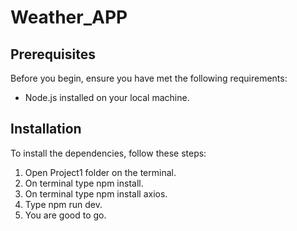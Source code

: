 # Weather_APP


## Prerequisites
Before you begin, ensure you have met the following requirements:
- Node.js installed on your local machine.

## Installation
To install the dependencies, follow these steps:
1. Open Project1 folder on the terminal.
2. On terminal type npm install.
3. On terminal type npm install axios.
4. Type npm run dev.
5. You are good to go.
